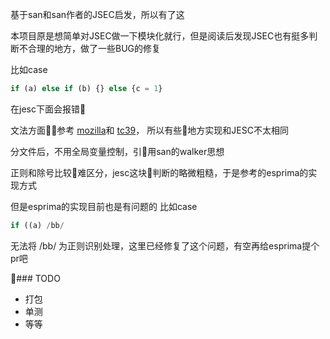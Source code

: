 基于san和san作者的JSEC启发，所以有了这

本项目原是想简单对JSEC做一下模块化就行，但是阅读后发现JSEC也有挺多判断不合理的地方，做了一些BUG的修复

比如case
```js
if (a) else if (b) {} else {c = 1}
```
在jesc下面会报错

文法方面参考 
[mozilla](https://www-archive.mozilla.org/js/language/grammar14.html)和
[tc39](https://tc39.github.io/ecma262/#sec-ecmascript-language-expressions)， 所以有些地方实现和JESC不太相同

分文件后，不用全局变量控制，引用san的walker思想

正则和除号比较难区分，jesc这块判断的略微粗糙，于是参考的esprima的实现方式

但是esprima的实现目前也是有问题的
比如case
```js
if ((a) /bb/
```
无法将 /bb/ 为正则识别处理，这里已经修复了这个问题，有空再给esprima提个pr吧

### TODO
- 打包
- 单测
- 等等




